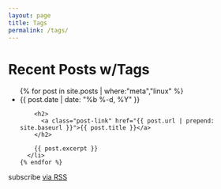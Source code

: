 ```yaml
---
layout: page
title: Tags
permalink: /tags/
---
```

<div class="home">

  <h1 class="page-heading">Recent Posts w/Tags</h1>

  <ul class="post-list">
    {% for post in site.posts | where:"meta","linux" %}
      <li>
        <span class="post-meta">{{ post.date | date: "%b %-d, %Y" }}</span>

        <h2>
          <a class="post-link" href="{{ post.url | prepend: site.baseurl }}">{{ post.title }}</a>
        </h2>

        {{ post.excerpt }}
      </li>
    {% endfor %}
  </ul>

  <p class="rss-subscribe">
	<span class="fi-rss size-21"></span> subscribe <a href="{{ "/feed.xml" | prepend: site.baseurl }}">via RSS</a>
  </p>

</div>